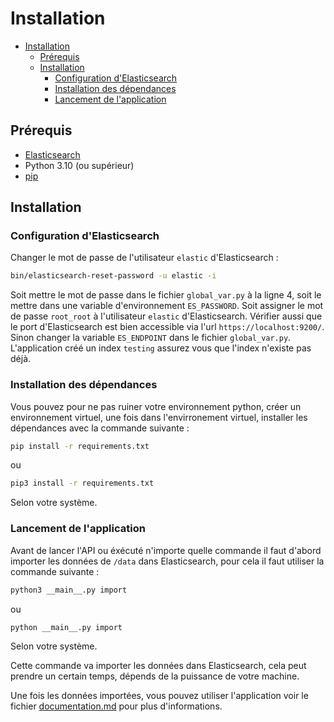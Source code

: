 # Installation

- [Installation](#installation)
  - [Prérequis](#prérequis)
  - [Installation](#installation-1)
    - [Configuration d'Elasticsearch](#configuration-delasticsearch)
    - [Installation des dépendances](#installation-des-dépendances)
    - [Lancement de l'application](#lancement-de-lapplication)

## Prérequis

- [Elasticsearch](https://www.elastic.co/fr/downloads/elasticsearch)
- Python 3.10 (ou supérieur)
- [pip](https://pip.pypa.io/en/stable/installation/)

## Installation

### Configuration d'Elasticsearch

Changer le mot de passe de l'utilisateur `elastic` d'Elasticsearch :

```bash
bin/elasticsearch-reset-password -u elastic -i
```
Soit mettre le mot de passe dans le fichier `global_var.py` à la ligne 4, soit le mettre dans une variable d'environnement `ES_PASSWORD`. Soit assigner le mot de passe `root_root` à l'utilisateur `elastic` d'Elasticsearch.
Vérifier aussi que le port d'Elasticsearch est bien accessible via l'url `https://localhost:9200/`. Sinon changer la variable `ES_ENDPOINT` dans le fichier `global_var.py`.
L'application créé un index `testing` assurez vous que l'index n'existe pas déjà.

### Installation des dépendances

Vous pouvez pour ne pas ruiner votre environnement python, créer un environnement virtuel, une fois dans l'envirronement virtuel, installer les dépendances avec la commande suivante :

```bash
pip install -r requirements.txt
```
ou 
```bash
pip3 install -r requirements.txt
```
Selon votre système.

### Lancement de l'application

Avant de lancer l'API ou éxécuté n'importe quelle commande il faut d'abord importer les données de `/data` dans Elasticsearch, pour cela il faut utiliser la commande suivante :

```bash
python3 __main__.py import
```
ou
```bash
python __main__.py import
```
Selon votre système.

Cette commande va importer les données dans Elasticsearch, cela peut prendre un certain temps, dépends de la puissance de votre machine.
<!-- Mettre un lien vers documentation.md -->
Une fois les données importées, vous pouvez utiliser l'application voir le fichier [documentation.md](documentation.md) pour plus d'informations.

